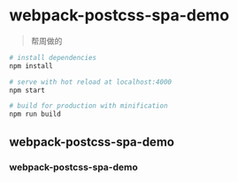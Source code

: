 # webpack-postcss-spa-demo
> 帮周做的
``` bash
# install dependencies
npm install

# serve with hot reload at localhost:4000
npm start

# build for production with minification
npm run build
```
## webpack-postcss-spa-demo
### webpack-postcss-spa-demo
